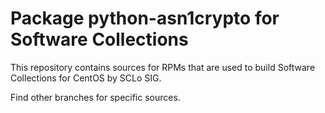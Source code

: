 # Package python-asn1crypto for Software Collections

This repository contains sources for RPMs that are used
to build Software Collections for CentOS by SCLo SIG.

Find other branches for specific sources.
